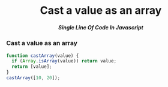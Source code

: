 <h1 align="center">Cast a value as an array</h1>
<h5 align="center">Single Line Of Code In Javascript</h5>

### Cast a value as an array

```js
function castArray(value) {
  if (Array.isArray(value)) return value;
  return [value];
}
castArray([10, 20]);

```
